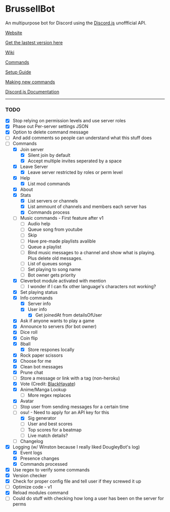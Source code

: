 # BrussellBot

An multipurpose bot for Discord using the [Discord.js](https://github.com/hydrabolt/discord.js/) unoffficial API.

[Website](https://brussell98.github.io/bot.html)

[Get the lastest version here](https://github.com/brussell98/BrussellBot/releases/latest)

[Wiki](https://github.com/brussell98/BrussellBot/wiki)

[Commands](https://github.com/brussell98/BrussellBot/wiki/Commands)

[Setup Guide](https://github.com/brussell98/BrussellBot/wiki/Setup-Guide)

[Making new commands](https://github.com/brussell98/BrussellBot/wiki/New-Command-Guide)

[Discord.js Documentation](http://discordjs.readthedocs.org/en/latest/)

---

### TODO

- [x] Stop relying on permission levels and use server roles
- [x] Phase out Per-server settings JSON
- [x] Option to delete command message
- [ ] And add comments so people can understand what this stuff does
- [ ] Commands
	- [x] Join server
		- [x] Silent join by default
		- [x] Accept multiple invites seperated by a space
	- [x] Leave Server
		- [x] Leave server restricted by roles or perm level
	- [x] Help
		- [x] List mod commands
	- [x] About
	- [x] Stats
		- [x] List servers or channels
		- [x] List ammount of channels and members each server has
		- [x] Commands process
	- [ ] Music commands - First feature after v1
		- [ ] Audio help
		- [ ] Queue song from youtube
		- [ ] Skip
		- [ ] Have pre-made playlists avalible
		- [ ] Queue a playlist
		- [ ] Bind music messages to a channel and show what is playing. Plus delete old messages.
		- [ ] List of queues songs
		- [ ] Set playing to song name
		- [ ] Bot owner gets priority
	- [x] Cleverbot module activated with mention
		- [ ] I wonder if I can fix other language's characters not working?
	- [x] Set playing status
	- [x] Info commands
		- [x] Server info
		- [x] User info
			- [x] Get joinedAt from detailsOfUser
	- [x] Ask if anyone wants to play a game
	- [x] Announce to servers (for bot owner)
	- [x] Dice roll
	- [x] Coin flip
	- [x] 8ball
		- [x] Store respones locally
	- [x] Rock paper scissors
	- [x] Choose for me
	- [x] Clean bot messages
	- [x] Prune chat
	- [ ] Store a message or link with a tag (non-heroku)
	- [x] Vote (Credit: [BlackHayate](https://github.com/BlackHayate))
	- [x] Anime/Manga Lookup
		- [ ] More regex replaces
	- [x] Avatar
	- [ ] Stop user from sending messages for a certain time
	- [ ] osu! - Need to apply for an API key for this
		- [x] Sig generator
		- [ ] User and best scores
		- [ ] Top scores for a beatmap
		- [ ] Live match details?
	- [ ] Changelog
- [x] Logging (w/ Winston because I really liked DougleyBot's log)
	- [x] Event logs
	- [x] Presence changes
	- [x] Commands processed
- [x] Use regex to verify some commands
- [x] Version checker
- [x] Check for proper config file and tell user if they screwed it up
- [ ] Optimize code - v1
- [x] Reload modules command
- [ ] Could do stuff with checking how long a user has been on the server for perms
